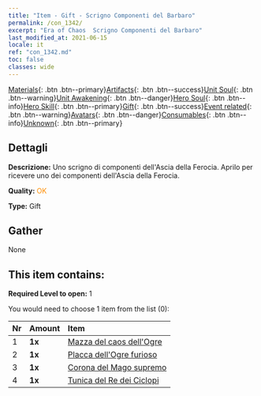 ```yaml
---
title: "Item - Gift - Scrigno Componenti del Barbaro"
permalink: /con_1342/
excerpt: "Era of Chaos  Scrigno Componenti del Barbaro"
last_modified_at: 2021-06-15
locale: it
ref: "con_1342.md"
toc: false
classes: wide
---
```

 [Materials](/ItemsIT/){: .btn .btn--primary}[Artifacts](/ItemsIT/Artifacts/){: .btn .btn--success}[Unit Soul](/ItemsIT/UnitSoul/){: .btn .btn--warning}[Unit Awakening](/ItemsIT/UnitAwakening/){: .btn .btn--danger}[Hero Soul](/ItemsIT/HeroSoul/){: .btn .btn--info}[Hero Skill](/ItemsIT/HeroSkill/){: .btn .btn--primary}[Gift](/ItemsIT/Gift/){: .btn .btn--success}[Event related](/ItemsIT/Events/){: .btn .btn--warning}[Avatars](/ItemsIT/Avatars/){: .btn .btn--danger}[Consumables](/ItemsIT/Consumables/){: .btn .btn--info}[Unknown](/ItemsIT/Unknown/){: .btn .btn--primary}

## Dettagli
 **Descrizione:** Uno scrigno di componenti dell'Ascia della Ferocia. Aprilo per ricevere uno dei componenti dell'Ascia della Ferocia.

 **Quality:** <span style="color: #FF8C00">OK</span>

 **Type:** Gift

## Gather

  None

## This item contains:

 **Required Level to open:** 1

 You would need to choose 1 item from the list (0):

  | Nr | Amount |     Item    |
  |:---|:-------|:------------|
  | 1 |  **1x** | [Mazza del caos dell'Ogre](/ItemsIT/art_125/) |  | 
  | 2 |  **1x** | [Placca dell'Ogre furioso](/ItemsIT/art_126/) |  | 
  | 3 |  **1x** | [Corona del Mago supremo](/ItemsIT/art_127/) |  | 
  | 4 |  **1x** | [Tunica del Re dei Ciclopi](/ItemsIT/art_128/) |  | 
